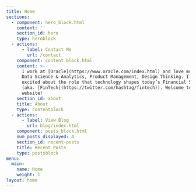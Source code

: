 ```yaml
---
title: Home
sections:
  - component: hero_block.html
    content: ''
    section_id: hero
    type: heroblock
  - actions:
      - label: Contact Me
        url: /contact
    component: content_block.html
    content: >-
      I work at [Oracle](https://www.oracle.com/index.html) and love most things
      Data Science & Analytics, Product Management, Design Thinking. I’m also
      excited about the role that technology shapes today’s Financial Services
      (aka. [FinTech](https://twitter.com/hashtag/fintech)). Welcome to my
      website!
    section_id: about
    title: About
    type: contentblock
  - actions:
      - label: View Blog
        url: blog/index.html
    component: posts_block.html
    num_posts_displayed: 4
    section_id: recent-posts
    title: Recent Posts
    type: postsblock
menu:
  main:
    name: Home
    weight: 1
layout: home
---
```



